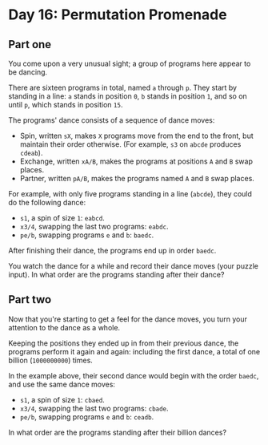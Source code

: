 # Day 16: Permutation Promenade
## Part one
You come upon a very unusual sight; a group of programs here appear to be dancing.

There are sixteen programs in total, named `a` through `p`. They start by standing in a line: `a` stands in position `0`, `b` stands in position `1`, and so on until `p`, which stands in position `15`.

The programs' dance consists of a sequence of dance moves:

- Spin, written `sX`, makes `X` programs move from the end to the front, but maintain their order otherwise. (For example, `s3` on `abcde` produces `cdeab`).
- Exchange, written `xA/B`, makes the programs at positions `A` and `B` swap places.
- Partner, written `pA/B`, makes the programs named `A` and `B` swap places.

For example, with only five programs standing in a line (`abcde`), they could do the following dance:

- `s1`, a spin of size `1`: `eabcd`.
- `x3/4`, swapping the last two programs: `eabdc`.
- `pe/b`, swapping programs `e` and `b`: `baedc`.

After finishing their dance, the programs end up in order `baedc`.

You watch the dance for a while and record their dance moves (your puzzle input). In what order are the programs standing after their dance?

## Part two
Now that you're starting to get a feel for the dance moves, you turn your attention to the dance as a whole.

Keeping the positions they ended up in from their previous dance, the programs perform it again and again: including the first dance, a total of one billion (`1000000000`) times.

In the example above, their second dance would begin with the order `baedc`, and use the same dance moves:

- `s1`, a spin of size `1`: `cbaed`.
- `x3/4`, swapping the last two programs: `cbade`.
- `pe/b`, swapping programs `e` and `b`: `ceadb`.

In what order are the programs standing after their billion dances?

